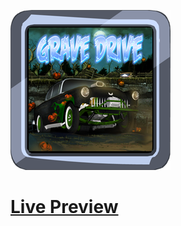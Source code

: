 ![Screenshot](https://github.com/Kallpolo/Game-gravedrive/blob/main/demo.jpg)

# [Live Preview](https://kallpolo.github.io/Game-gravedrive/)
